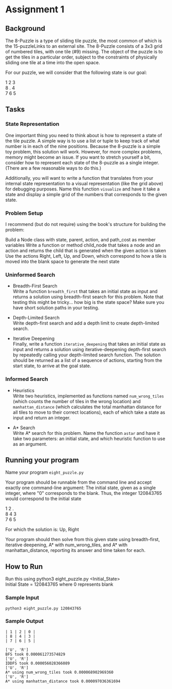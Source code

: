 # Assignment 1

## Background
The 8-Puzzle is a type of sliding tile puzzle, the most common of which is the 15-puzzleLinks to an external site.
The 8-Puzzle consists of a 3x3 grid of numbered tiles, with one tile (#9) missing. The object of the puzzle is to get the tiles in a particular order, subject to the constraints of physically sliding one tile at a time into the open space.

For our puzzle, we will consider that the following state is our goal:

1 2 3 <br>
8 . 4 <br>
7 6 5 <br>

## Tasks
### State Representation
One important thing you need to think about is how to represent a state of the tile puzzle. A simple way is to use a list or tuple to keep track of what number is in each of the nine positions. Because the 8-puzzle is a simple toy problem, this solution will work. However, for more complex problems, memory might become an issue. If you want to stretch yourself a bit, consider how to represent each state of the 8-puzzle as a single integer. (There are a few reasonable ways to do this.)

Additionally, you will want to write a function that translates from your internal state representation to a visual representation (like the grid above) for debugging purposes. Name this function `visualize` and have it take a state and display a simple grid of the numbers that corresponds to the given state.

### Problem Setup
I recommend (but do not require) using the book's structure for building the problem:

Build a Node class with state, parent, action, and path_cost as member variables
Write a function or method child_node that takes a node and an action and returns the child that is generated when the given action is taken
Use the actions Right, Left, Up, and Down, which correspond to how a tile is moved into the blank space to generate the next state
 

### Uninformed Search
- Breadth-First Search <br>
Write a function `breadth_first` that takes an initial state as input and returns a solution using breadth-first search for this problem. Note that testing this might be tricky... how big is the state space? Make sure you have short solution paths in your testing.

- Depth-Limited Search <br>
Write depth-first search and add a depth limit to create depth-limited search.

- Iterative Deepening <br>
Finally, write a function `iterative_deepening` that takes an initial state as input and returns a solution using iterative-deepening depth-first search by repeatedly calling your depth-limited search function. The solution should be returned as a list of a sequence of actions, starting from the start state, to arrive at the goal state.

### Informed Search
- Heuristics <br>
Write two heuristics, implemented as functions named `num_wrong_tiles` (which counts the number of tiles in the wrong location) and `manhattan_distance` (which calculates the total manhattan distance for all tiles to move to their correct locations), each of which take a state as input and return an integer.

- A* Search <br>
Write A* search for this problem. Name the function `astar` and have it take two parameters: an initial state, and which heuristic function to use as an argument.

## Running your program
Name your program `eight_puzzle.py`

Your program should be runnable from the command line and accept exactly one command-line argument: The initial state, given as a single integer, where "0" corresponds to the blank. Thus, the integer 120843765 would correspond to the initial state

1	2	. <br>
8	4	3 <br>
7	6	5 <br>
 
For which the solution is: Up, Right

Your program should then solve from this given state using breadth-first, iterative deepening, A* with num_wrong_tiles, and A* with manhattan_distance, reporting its answer and time taken for each. 

## How to Run
Run this using python3 eight_puzzle.py <Initial_State> <br>
Initial State = 120843765 where 0 represents blank <br>
### Sample Input
```python3 eight_puzzle.py 120843765```

### Sample Output
```
| 1 | 2 | 0 |
| 8 | 4 | 3 |
| 7 | 6 | 5 |

['U', 'R']
BFS took 0.000061273574829
['U', 'R']
IDDFS took 0.000056028366089
['U', 'R']
A* using num_wrong_tiles took 0.000068902969360
['U', 'R']
A* using manhattan_distance took 0.000097036361694
```
